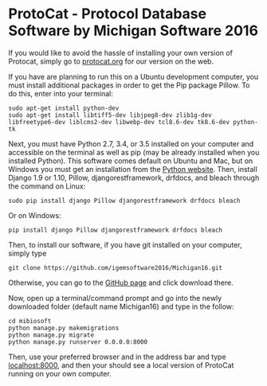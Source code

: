 # ProtoCat - Protocol Database Software by Michigan Software 2016

If you would like to avoid the hassle of installing your own version of Protocat, simply go to [protocat.org](protocat.org) for our version on the web.

If you have are planning to run this on a Ubuntu development computer, you must install additional packages in order to get the Pip package Pillow. To do this, enter into your terminal:
```
sudo apt-get install python-dev
sudo apt-get install libtiff5-dev libjpeg8-dev zlib1g-dev libfreetype6-dev liblcms2-dev libwebp-dev tcl8.6-dev tk8.6-dev python-tk
```
Next, you must have Python 2.7, 3.4, or 3.5 installed on your computer and accessible on the terminal as well as pip (may be already installed when you installed Python). This software comes default on Ubuntu and Mac, but on Windows you must get an installation from the [Python website](https://www.python.org/downloads/release/python-350/).
Then, install Django 1.9 or 1.10, Pillow, djangorestframework, drfdocs, and bleach through the command on Linux:

```
sudo pip install django Pillow djangorestframework drfdocs bleach
```

Or on Windows:

```
pip install django Pillow djangorestframework drfdocs bleach
```

Then, to install our software, if you have git installed on your computer, simply type

```
git clone https://github.com/igemsoftware2016/Michigan16.git
```

Otherwise, you can go to the [GitHub page](https://github.com/igemsoftware2016/Michigan16) and click download there.

Now, open up a terminal/command prompt and go into the newly downloaded folder (default name Michigan16) and type in the follow:
```
cd mibiosoft
python manage.py makemigrations
python manage.py migrate
python manage.py runserver 0.0.0.0:8000
```
Then, use your preferred browser and in the address bar and type [localhost:8000](localhost:8000), and then your should see a local version of ProtoCat running on your own computer.
